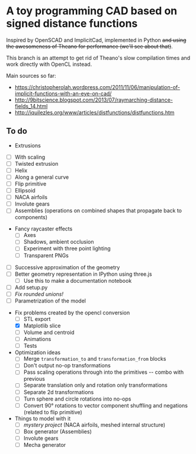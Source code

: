 A toy programming CAD based on signed distance functions
========================================================

Inspired by OpenSCAD and ImplicitCad, implemented in Python <strike>and using the awesomeness of Theano for performance (we'll see about that)</strike>.

This branch is an attempt to get rid of Theano's slow compilation times and
work directly with OpenCL instead.

Main sources so far:
- https://christopherolah.wordpress.com/2011/11/06/manipulation-of-implicit-functions-with-an-eye-on-cad/
- http://9bitscience.blogspot.com/2013/07/raymarching-distance-fields_14.html
- http://iquilezles.org/www/articles/distfunctions/distfunctions.htm

## To do
-  Extrusions
  - [ ] With scaling
  - [ ] Twisted extrusion
  - [ ] Helix
  - [ ] Along a general curve
- [ ] Flip primitive
- [ ] Ellipsoid
- [ ] NACA airfoils
- [ ] Involute gears
- [ ] Assemblies (operations on combined shapes that propagate back to components)
- Fancy raycaster effects
    - [ ] Axes
    - [ ] Shadows, ambient occlusion
    - [ ] Experiment with three point lighting
    - [ ] Transparent PNGs
- [ ] Successive approximation of the geometry
- [ ] Better geometry representation in IPython using three.js
  - [ ] Use this to make a documentation notebook
- [ ] Add setup.py
- [ ] *Fix rounded unions!*
- [ ] Parametrization of the model
- Fix problems created by the opencl conversion
  - [ ] STL export
  - [X] Matplotlib slice
  - [ ] Volume and centroid
  - [ ] Animations
  - [ ] Tests
- Optimization ideas
  - [ ] Merge `transformation_to` and `transformation_from` blocks
  - [ ] Don't output no-op transformations
  - [ ] Pass scaling operations through into the primitives -- combo with previous
  - [ ] Separate translation only and rotation only transformations
  - [ ] Separate 2d transformations
  - [ ] Turn sphere and circle rotations into no-ops
  - [ ] Convert 90° rotations to vector component shuffling and negations (related to flip primitive)
- Things to model with it
  - [ ] _mystery project_ (NACA airfoils, meshed internal structure)
  - [ ] Box generator (Assemblies)
  - [ ] Involute gears
  - [ ] Mecha generator
